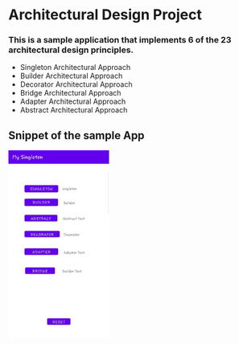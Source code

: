 # Architectural Design Project
### This is a sample application that implements 6 of the 23 architectural design principles.
   - Singleton Architectural Approach
   - Builder Architectural Approach
   - Decorator Architectural Approach
   - Bridge Architectural Approach
   - Adapter Architectural Approach
   - Abstract Architectural Approach
   
## Snippet of the sample App
<img src = https://github.com/Nlege001/_kotlin/blob/master/mySingleton.jpg width = 200>
